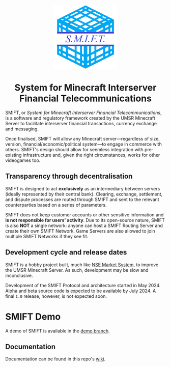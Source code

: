 <div align="center">
    <img src=".github/SMIFT-Logo.png", width="200">
</div>

<p align="center">
    <h1 align="center">System for Minecraft Interserver Financial Telecommunications</h1>
</p>

SMIFT, or _System for Minecraft Interserver Financial Telecommunications_, is a software and regulatory framework created by the UMSR Minecraft Server to facilitate interserver financial transactions, currency exchange and messaging.

Once finalised, SMIFT will allow any Minecraft server—regardless of size, version, financial/economic/political system—to engage in commerce with others. SMIFT's design should allow for seemless integration with pre-existing infrastructure and, given the right circumstances, works for other videogames too.

## Transparency through decentralisation
SMIFT is designed to act **exclusively** as an intermediary between servers (ideally represented by their central bank). Clearing, exchange, settlement, and dispute processes are routed through SMIFT and sent to the relevant counterparties based on a series of parameters.

SMIFT does not keep customer accounts or other sensitive information and **is not responsible for users' activity**. Due to its open-source nature, SMIFT is also **NOT** a single network: anyone can host a SMIFT Routing Server and create their own SMIFT Network. Game Servers are also allowed to join multiple SMIFT Networks if they see fit.

## Development cycle and release dates
SMIFT is a hobby project built, much like [NSE Market System](https://github.com/Alessandro-Salerno/MC-UMSR-NSE-Market-System), to improve the UMSR Minecraft Server. As such, development may be slow and inconclusive.


Development of the SMIFT Protocol and architecture started in May 2024. Alpha and beta source code is expected to be available by July 2024. A final `1.0` release, however, is not expected soon.

# SMIFT Demo
A demo of SMIFT is available in the [demo branch](https://github.com/Alessandro-Salerno/SMIFT/tree/demo).

## Documentation
Documentation can be found in this repo's [wiki](https://github.com/Alessandro-Salerno/SMIFT/wiki).


